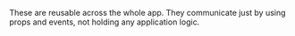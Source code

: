 These are reusable across the whole app. They communicate just by using props and events, not holding any application logic.
